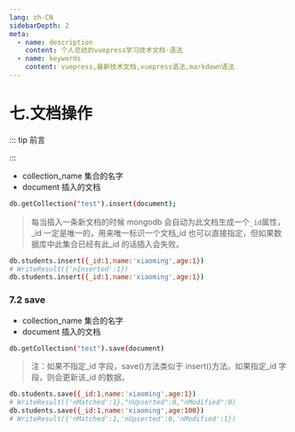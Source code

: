 ```yaml
---
lang: zh-CN
sidebarDepth: 2
meta:
  - name: description
    content: 个人总结的vuepress学习技术文档-语法
  - name: keywords
    content: vuepress,最新技术文档,vuepress语法,markdown语法
---
```


# 七.文档操作

::: tip 前言


:::

- collection_name 集合的名字
- document 插入的文档

```sh
db.getCollection("test").insert(document);
```

> 每当插入一条新文档的时候 mongodb 会自动为此文档生成一个`_id`属性，\_id 一定是唯一的，用来唯一标识一个文档\_id 也可以直接指定，但如果数据库中此集合已经有此\_id 的话插入会失败。

```sh
db.students.insert({_id:1,name:'xiaoming',age:1})
# WriteResult({'nInserted':1})
db.students.insert({_id:1,name:'xiaoming',age:1})
```

### 7.2 save

- collection_name 集合的名字
- document 插入的文档

```sh
db.getCollection("test").save(document)
```

> 注：如果不指定\_id 字段，save()方法类似于 insert()方法。如果指定\_id 字段，则会更新该\_id 的数据。

```sh
db.students.save({_id:1,name:'xiaoming',age:1})
# WriteResult({'nMatched':1},"nUpserted":0,"nModified":0)
db.students.save({_id:1,name:'xiaoming',age:100})
# WriteResult({'nMatched':1,'nUpserted':0,'nModified':1})
```
